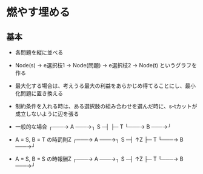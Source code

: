 # 燃やす埋める
## 基本
- 各問題を縦に並べる
- Node(s) → e選択枝1 → Node(問題) → e選択枝2 → Node(t) というグラフを作る
- 最大化する場合は、考えうる最大の利益をあらかじめ得てることにし、最小化問題に置き換える
- 制約条件を入れる時は、ある選択肢の組み合わせを選んだ時に、s-tカットが成立しないように辺を張る

- 一般的な場合
   ┌───→ A ───→┐
S ─┤           ├─ T
   └───→ B ───→┘

- A = S, B = T の時罰則Z
   ┌───→ A ───→┐
S ─┤     ↑Z    ├─ T
   └───→ B ───→┘

- A = S, B = S の時報酬Z
   ┌───→ A ───→┐
S ─┤     ↑Z    ├─ T
   └───→ B ───→┘
